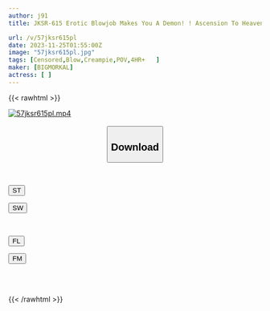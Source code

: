 ```yaml
---
author: j91
title: JKSR-615 Erotic Blowjob Makes You A Demon! ! Ascension To Heaven With Bruises, Blowjob & Sex! !

url: /v/57jksr615pl
date: 2023-11-25T01:55:00Z
image: "57jksr615pl.jpg"
tags: [Censored,Blow,Creampie,POV,4HR+	 ]
maker: [BIGMORKAL]
actress: [ ]
---
```



{{< rawhtml >}}

<div class="video" data-videoid="1aPl6xYWWQT6b0">
    <a href="javascript:;">
        <img src="/v/57jksr615pl/57jksr615pl.jpg" width="WIDTH" height="HEIGHT" alt="57jksr615pl.mp4" loading="lazy">
    </a>
</div>

<script type="text/javascript" src="https://j91.asia/asset/on-demand-st.js"></script>

<br>
  <link rel="stylesheet" href="https://j91.asia/asset/bs5.css">
  
  <center>
  <button class="btn btn-primary" type="button" data-bs-toggle="collapse" data-bs-target=".multi-collapse" aria-expanded="false" aria-controls="multiCollapseExample1 multiCollapseExample2"><h2>Download</h2></button></center>
</p>
<div class="row">
  <div class="col">
    <div class="collapse multi-collapse" id="multiCollapseExample1">
      <div class="card card-body">
	      	      <br>
<div class="buttons">  
<p><a href="https://streamtape.to/v/1aPl6xYWWQT6b0" target="_blank"><button class="btn-hover color-3"><i class="fa fa-download"></i> ST</button></a></p>
<p><a href="https://flaswish.com/ylb9o1nxyqvb" target="_blank"><button class="btn-hover color-2"><i class="fa fa-download"></i> SW</button></a></p></div>
    </div>
  </div>
</div>
  <div class="col">
    <div class="collapse multi-collapse" id="multiCollapseExample2">
      <div class="card card-body">
	      <br>
<div class="buttons">
<p><a href="javascript:;" target="_blank"><button class="btn-hover color-9"><i class="fa fa-download"></i> FL</button></a></p>
<p><a href="javascript:;" target="_blank"><button class="btn-hover color-8"><i class="fa fa-download"></i> FM</button></a></p></div>
<br><br>
      </div>
    </div>
  </div>
</div>

{{< /rawhtml >}}